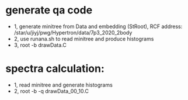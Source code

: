 # generate qa code
- 1, generate minitree from Data and embedding (StRoot), RCF address: /star/u/jiyj/pwg/Hypertron/data/7p3_2020_2body
- 2, use runana.sh to read minitree and produce histograms
- 3, root -b drawData.C

# spectra calculation:
- 1, read minitree and generate histograms
- 2, root -b -q drawData_00_10.C
